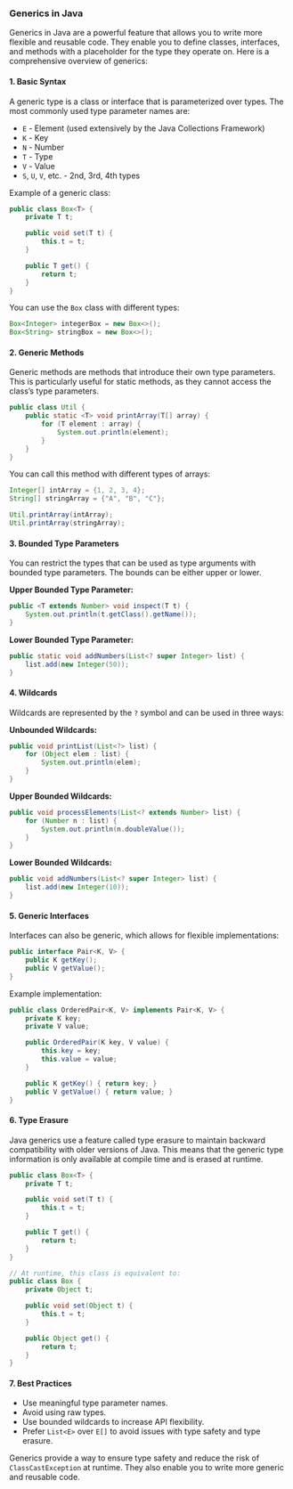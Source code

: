 ### Generics in Java

Generics in Java are a powerful feature that allows you to write more flexible and reusable code. They enable you to define classes, interfaces, and methods with a placeholder for the type they operate on. Here is a comprehensive overview of generics:

#### 1. **Basic Syntax**

A generic type is a class or interface that is parameterized over types. The most commonly used type parameter names are:

- `E` - Element (used extensively by the Java Collections Framework)
- `K` - Key
- `N` - Number
- `T` - Type
- `V` - Value
- `S`, `U`, `V`, etc. - 2nd, 3rd, 4th types

Example of a generic class:

```java
public class Box<T> {
    private T t;

    public void set(T t) {
        this.t = t;
    }

    public T get() {
        return t;
    }
}
```

You can use the `Box` class with different types:

```java
Box<Integer> integerBox = new Box<>();
Box<String> stringBox = new Box<>();
```

#### 2. **Generic Methods**

Generic methods are methods that introduce their own type parameters. This is particularly useful for static methods, as they cannot access the class’s type parameters.

```java
public class Util {
    public static <T> void printArray(T[] array) {
        for (T element : array) {
            System.out.println(element);
        }
    }
}
```

You can call this method with different types of arrays:

```java
Integer[] intArray = {1, 2, 3, 4};
String[] stringArray = {"A", "B", "C"};

Util.printArray(intArray);
Util.printArray(stringArray);
```

#### 3. **Bounded Type Parameters**

You can restrict the types that can be used as type arguments with bounded type parameters. The bounds can be either upper or lower.

**Upper Bounded Type Parameter:**

```java
public <T extends Number> void inspect(T t) {
    System.out.println(t.getClass().getName());
}
```

**Lower Bounded Type Parameter:**

```java
public static void addNumbers(List<? super Integer> list) {
    list.add(new Integer(50));
}
```

#### 4. **Wildcards**

Wildcards are represented by the `?` symbol and can be used in three ways:

**Unbounded Wildcards:**

```java
public void printList(List<?> list) {
    for (Object elem : list) {
        System.out.println(elem);
    }
}
```

**Upper Bounded Wildcards:**

```java
public void processElements(List<? extends Number> list) {
    for (Number n : list) {
        System.out.println(n.doubleValue());
    }
}
```

**Lower Bounded Wildcards:**

```java
public void addNumbers(List<? super Integer> list) {
    list.add(new Integer(10));
}
```

#### 5. **Generic Interfaces**

Interfaces can also be generic, which allows for flexible implementations:

```java
public interface Pair<K, V> {
    public K getKey();
    public V getValue();
}
```

Example implementation:

```java
public class OrderedPair<K, V> implements Pair<K, V> {
    private K key;
    private V value;

    public OrderedPair(K key, V value) {
        this.key = key;
        this.value = value;
    }

    public K getKey() { return key; }
    public V getValue() { return value; }
}
```

#### 6. **Type Erasure**

Java generics use a feature called type erasure to maintain backward compatibility with older versions of Java. This means that the generic type information is only available at compile time and is erased at runtime.

```java
public class Box<T> {
    private T t;

    public void set(T t) {
        this.t = t;
    }

    public T get() {
        return t;
    }
}

// At runtime, this class is equivalent to:
public class Box {
    private Object t;

    public void set(Object t) {
        this.t = t;
    }

    public Object get() {
        return t;
    }
}
```

#### 7. **Best Practices**

- Use meaningful type parameter names.
- Avoid using raw types.
- Use bounded wildcards to increase API flexibility.
- Prefer `List<E>` over `E[]` to avoid issues with type safety and type erasure.

Generics provide a way to ensure type safety and reduce the risk of `ClassCastException` at runtime. They also enable you to write more generic and reusable code.
